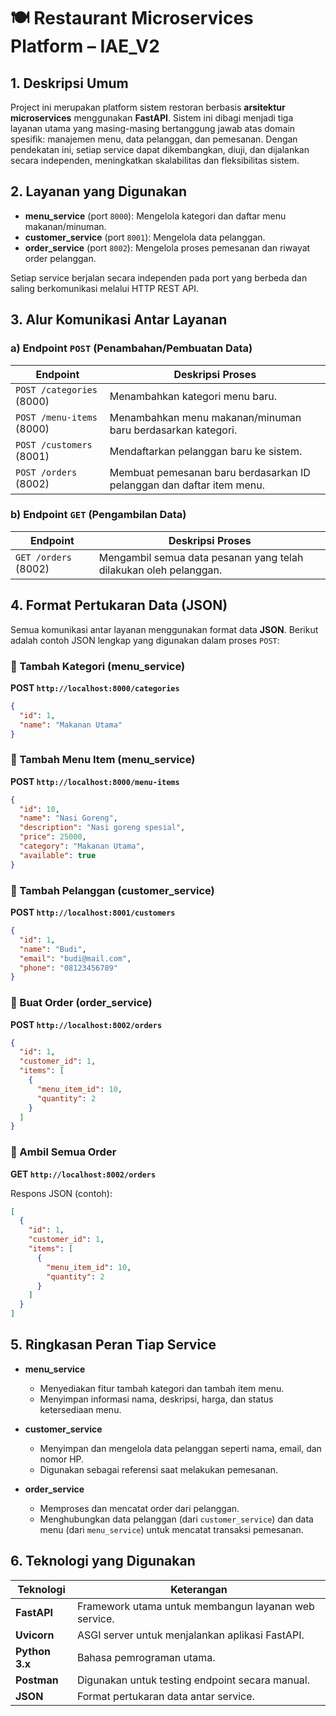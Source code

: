 # 🍽️ Restaurant Microservices Platform – IAE_V2

## 1. Deskripsi Umum
Project ini merupakan platform sistem restoran berbasis **arsitektur microservices** menggunakan **FastAPI**. Sistem ini dibagi menjadi tiga layanan utama yang masing-masing bertanggung jawab atas domain spesifik: manajemen menu, data pelanggan, dan pemesanan. Dengan pendekatan ini, setiap service dapat dikembangkan, diuji, dan dijalankan secara independen, meningkatkan skalabilitas dan fleksibilitas sistem.

## 2. Layanan yang Digunakan

- **menu_service** (port `8000`): Mengelola kategori dan daftar menu makanan/minuman.
- **customer_service** (port `8001`): Mengelola data pelanggan.
- **order_service** (port `8002`): Mengelola proses pemesanan dan riwayat order pelanggan.

Setiap service berjalan secara independen pada port yang berbeda dan saling berkomunikasi melalui HTTP REST API.

## 3. Alur Komunikasi Antar Layanan

### a) Endpoint `POST` (Penambahan/Pembuatan Data)

| Endpoint | Deskripsi Proses |
|----------|------------------|
| `POST /categories` (8000) | Menambahkan kategori menu baru. |
| `POST /menu-items` (8000) | Menambahkan menu makanan/minuman baru berdasarkan kategori. |
| `POST /customers` (8001) | Mendaftarkan pelanggan baru ke sistem. |
| `POST /orders` (8002) | Membuat pemesanan baru berdasarkan ID pelanggan dan daftar item menu. |

### b) Endpoint `GET` (Pengambilan Data)

| Endpoint | Deskripsi Proses |
|----------|------------------|
| `GET /orders` (8002) | Mengambil semua data pesanan yang telah dilakukan oleh pelanggan. |

## 4. Format Pertukaran Data (JSON)

Semua komunikasi antar layanan menggunakan format data **JSON**. Berikut adalah contoh JSON lengkap yang digunakan dalam proses `POST`:

### 📁 Tambah Kategori (menu_service)
**POST `http://localhost:8000/categories`**
```json
{
  "id": 1,
  "name": "Makanan Utama"
}
```

### 🍜 Tambah Menu Item (menu_service)
**POST `http://localhost:8000/menu-items`**
```json
{
  "id": 10,
  "name": "Nasi Goreng",
  "description": "Nasi goreng spesial",
  "price": 25000,
  "category": "Makanan Utama",
  "available": true
}
```

### 👤 Tambah Pelanggan (customer_service)
**POST `http://localhost:8001/customers`**
```json
{
  "id": 1,
  "name": "Budi",
  "email": "budi@mail.com",
  "phone": "08123456789"
}
```

### 🧾 Buat Order (order_service)
**POST `http://localhost:8002/orders`**
```json
{
  "id": 1,
  "customer_id": 1,
  "items": [
    {
      "menu_item_id": 10,
      "quantity": 2
    }
  ]
}
```

### 📄 Ambil Semua Order
**GET `http://localhost:8002/orders`**

Respons JSON (contoh):
```json
[
  {
    "id": 1,
    "customer_id": 1,
    "items": [
      {
        "menu_item_id": 10,
        "quantity": 2
      }
    ]
  }
]
```

## 5. Ringkasan Peran Tiap Service

- **menu_service**
  - Menyediakan fitur tambah kategori dan tambah item menu.
  - Menyimpan informasi nama, deskripsi, harga, dan status ketersediaan menu.

- **customer_service**
  - Menyimpan dan mengelola data pelanggan seperti nama, email, dan nomor HP.
  - Digunakan sebagai referensi saat melakukan pemesanan.

- **order_service**
  - Memproses dan mencatat order dari pelanggan.
  - Menghubungkan data pelanggan (dari `customer_service`) dan data menu (dari `menu_service`) untuk mencatat transaksi pemesanan.

## 6. Teknologi yang Digunakan

| Teknologi     | Keterangan                                         |
|---------------|----------------------------------------------------|
| **FastAPI**   | Framework utama untuk membangun layanan web service. |
| **Uvicorn**   | ASGI server untuk menjalankan aplikasi FastAPI.   |
| **Python 3.x**| Bahasa pemrograman utama.                         |
| **Postman**   | Digunakan untuk testing endpoint secara manual.   |
| **JSON**      | Format pertukaran data antar service.             |
